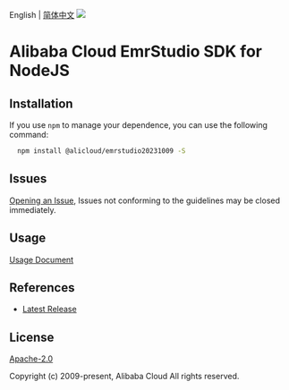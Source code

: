 English | [简体中文](README-CN.md)
![](https://aliyunsdk-pages.alicdn.com/icons/AlibabaCloud.svg)

# Alibaba Cloud EmrStudio SDK for NodeJS

## Installation
If you use `npm` to manage your dependence, you can use the following command:

```sh
  npm install @alicloud/emrstudio20231009 -S
```

## Issues
[Opening an Issue](https://github.com/aliyun/alibabacloud-typescript-sdk/issues/new), Issues not conforming to the guidelines may be closed immediately.

## Usage
[Usage Document](https://github.com/aliyun/alibabacloud-typescript-sdk/blob/master/docs/Usage-EN.md#quick-examples)

## References
* [Latest Release](https://github.com/aliyun/alibabacloud-typescript-sdk/)

## License
[Apache-2.0](http://www.apache.org/licenses/LICENSE-2.0)

Copyright (c) 2009-present, Alibaba Cloud All rights reserved.
